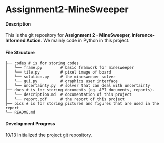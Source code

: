 # Assignment2-MineSweeper

#### Description  
This is the git repository for **Assignment 2 - MineSweeper, Inference-Informed Action**. We mainly code in Python in this project.

#### File Structure  
```
├── codes # is for storing codes
│   └── frame.py 		# basic framwork for minesweeper
│   └── tile.py 		# pixel image of board
│   └── solution.py 	# the minesweeper solver
│   └── gui.py			# graphics user interface 
│   └── uncertainty.py	# solver that can deal with uncertainty
├── docs # is for storing documents (eg. API documents, reports).  
│   └── description.md	# documentation of this project
│   └── report.pdf 		# the report of this project
├── pics # is for storing pictures and figures that are used in the report
└── README.md
```

#### Development Progress  
10/13	Initialized the project git repository.
